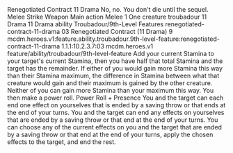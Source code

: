<ability>
  <name>Renegotiated Contract</name>
  <cost>11 Drama</cost>
  <flavor>No, no. You don&apos;t die until the sequel.</flavor>
  <keywords>
    <keyword>Melee</keyword>
    <keyword>Strike</keyword>
    <keyword>Weapon</keyword>
  </keywords>
  <type>Main action</type>
  <distance>Melee 1</distance>
  <target>One creature</target>
  <metadata>
    <class>troubadour</class>
    <cost>11 Drama</cost>
    <cost_amount>11</cost_amount>
    <cost_resource>Drama</cost_resource>
    <feature_type>ability</feature_type>
    <file_dpath>Troubadour/9th-Level Features</file_dpath>
    <item_id>renegotiated-contract-11-drama</item_id>
    <item_index>03</item_index>
    <item_name>Renegotiated Contract (11 Drama)</item_name>
    <level>9</level>
    <scc>mcdm.heroes.v1:feature.ability.troubadour.9th-level-feature:renegotiated-contract-11-drama</scc>
    <scdc>1.1.1:10.2.3.7:03</scdc>
    <source>mcdm.heroes.v1</source>
    <type>feature/ability/troubadour/9th-level-feature</type>
  </metadata>
  <effects>
    <effect type="mundane">Add your current Stamina to your target&apos;s current Stamina, then you have half that total Stamina and the target has the remainder. If either of you would gain more Stamina this way than their Stamina maximum, the difference in Stamina between what that creature would gain and their maximum is gained by the other creature. Neither of you can gain more Stamina than your maximum this way. You then make a power roll.</effect>
    <effect type="roll">
      <roll>Power Roll + Presence</roll>
      <t1>You and the target can each end one effect on yourselves that is ended by a saving throw or that ends at the end of your turns.</t1>
      <t2>You and the target can end any effects on yourselves that are ended by a saving throw or that end at the end of your turns.</t2>
      <t3>You can choose any of the current effects on you and the target that are ended by a saving throw or that end at the end of your turns, apply the chosen effects to the target, and end the rest.</t3>
    </effect>
  </effects>
</ability>
